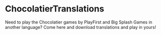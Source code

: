 # ChocolatierTranslations
Need to play the Chocolatier games by PlayFirst and Big Splash Games in another language? Come here and download translations and play in yours!

